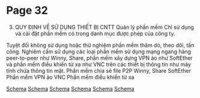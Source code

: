# Page 32


3. QUY ĐỊNH VỀ SỬ DỤNG THIẾT BỊ CNTT Quản lý phần mềm
Chỉ sử dụng và cài đặt phần mềm có trong
danh mục được phép của công ty.

Tuyệt đối không sử dụng hoặc thử nghiệm phần mềm
thăm dò, theo dõi, tấn công.
Nghiêm cấm sử dụng các loại phần mềm sử
dụng mạng ngang hàng peer-to-peer như Winny,
Share, phần mềm xây dựng VPN ảo như
SoftEther và phần mềm điều khiển từ xa như VNC trên các thiết bị thông tin như máy tính chứa thông tin mật.
Phần mềm chia sẻ file P2P Winny, Share SoftEther Phần mềm VPN ảo VNC
Phần mềm điều khiển từ xa

[Schema](page_32_img_0.png)
[Schema](page_32_img_1.png)
[Schema](page_32_img_2.png)
[Schema](page_32_img_3.png)
[Schema](page_32_img_4.png)
[Schema](page_32_img_5.png)

